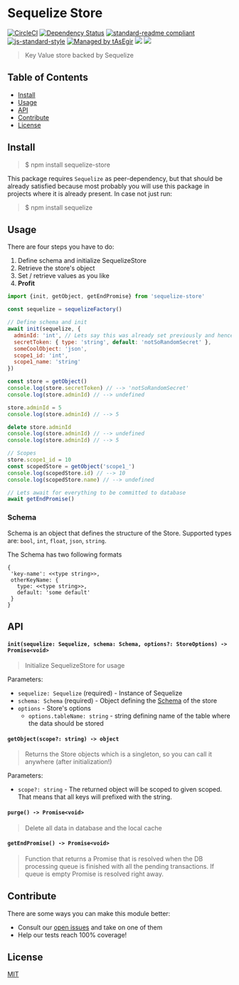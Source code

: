 # Sequelize Store

[![CircleCI](https://flat.badgen.net/circleci/github/auhau/sequelize-store/master)](https://app.circleci.com/pipelines/github/AuHau/sequelize-store)
[![Dependency Status](https://david-dm.org/auhau/sequelize-store.svg?style=flat-square)](https://david-dm.org/auhau/sequelize-store)
[![standard-readme compliant](https://img.shields.io/badge/standard--readme-OK-brightgreen.svg?style=flat-square)](https://github.com/RichardLitt/standard-readme)
[![js-standard-style](https://img.shields.io/badge/code%20style-standard-brightgreen.svg?style=flat-square)](https://github.com/feross/standard)
[![Managed by tAsEgir](https://img.shields.io/badge/%20managed%20by-tasegir-brightgreen?style=flat-square)](https://github.com/auhau/tasegir)
![](https://img.shields.io/badge/npm-%3E%3D6.0.0-orange.svg?style=flat-square)
![](https://img.shields.io/badge/Node.js-%3E%3D10.0.0-orange.svg?style=flat-square)

> Key Value store backed by Sequelize

## Table of Contents

- [Install](#install)
- [Usage](#usage)
- [API](#api)
- [Contribute](#contribute)
- [License](#license)

## Install

> $ npm install sequelize-store

This package requires `Sequelize` as peer-dependency, but that should
be already satisfied because most probably you will use this package in projects where it is already present.
In case not just run:

> $ npm install sequelize

## Usage

 There are four steps you have to do:
  1. Define schema and initialize SequelizeStore
  1. Retrieve the store's object
  1. Set / retrieve values as you like
  1. **Profit**

```js
import {init, getObject, getEndPromise} from 'sequelize-store'

const sequelize = sequelizeFactory()

// Define schema and init
await init(sequelize, {
  adminId: 'int', // Lets say this was already set previously and hence is pesisted in DB
  secretToken: { type: 'string', default: 'notSoRandomSecret' },
  someCoolObject: 'json',
  scope1_id: 'int',
  scope1_name: 'string'
})

const store = getObject()
console.log(store.secretToken) // --> 'notSoRandomSecret'
console.log(store.adminId) // --> undefined

store.adminId = 5
console.log(store.adminId) // --> 5

delete store.adminId
console.log(store.adminId) // --> undefined
console.log(store.adminId) // --> 5

// Scopes
store.scope1_id = 10
const scopedStore = getObject('scope1_')
console.log(scopedStore.id) // --> 10
console.log(scopedStore.name) // --> undefined

// Lets await for everything to be committed to database
await getEndPromise()
```

### Schema

Schema is an object that defines the structure of the Store. Supported types are:
`bool`, `int`, `float`, `json`, `string`.

The Schema has two following formats

```
{
 'key-name': <<type string>>,
 otherKeyName: {
   type: <<type string>>,
   default: 'some default'
 }
}
```

## API

#### `init(sequelize: Sequelize, schema: Schema, options?: StoreOptions) -> Promise<void>`

> Initialize SequelizeStore for usage

Parameters:
 - `sequelize: Sequelize` (required) - Instance of Sequelize
 - `schema: Schema` (required) - Object defining the [Schema](#schema) of the store
 - `options` - Store's options
    - `options.tableName: string` - string defining name of the table where the data should be stored

#### `getObject(scope?: string) -> object`

> Returns the Store objects which is a singleton, so you can call it anywhere (after initialization!)

Parameters:
 - `scope?: string` - The returned object will be scoped to given scoped. That means that all keys will prefixed with the string.

#### `purge() -> Promise<void>`

> Delete all data in database and the local cache

#### `getEndPromise() -> Promise<void>`

>  Function that returns a Promise that is resolved when the DB processing queue is finished with all the pending transactions. If queue is empty Promise is resolved right away.

## Contribute

There are some ways you can make this module better:

- Consult our [open issues](https://github.com/auhau/sequelize-store/issues) and take on one of them
- Help our tests reach 100% coverage!

## License

[MIT](./LICENSE)
